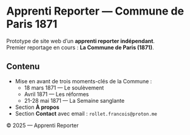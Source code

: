 # Apprenti Reporter — Commune de Paris 1871

Prototype de site web d’un **apprenti reporter indépendant**.  
Premier reportage en cours : **La Commune de Paris (1871)**.  

## Contenu
- Mise en avant de trois moments-clés de la Commune :
  - 18 mars 1871 — Le soulèvement
  - Avril 1871 — Les réformes
  - 21-28 mai 1871 — La Semaine sanglante
- Section **À propos**
- Section **Contact** avec email : `rollet.francois@proton.me`

© 2025 — Apprenti Reporter
